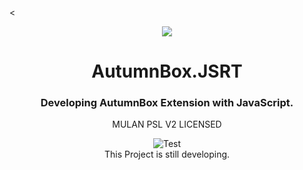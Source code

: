 <<div align="center">

![](https://s1.ax1x.com/2020/08/13/axxmo8.png)

# AutumnBox.JSRT
### Developing AutumnBox Extension with JavaScript.
MULAN PSL V2 LICENSED

![Test](https://github.com/EarthTrisolarisOrganization/AutumnBox.JSRT/workflows/Test/badge.svg)   
This Project is still developing.

</div>


